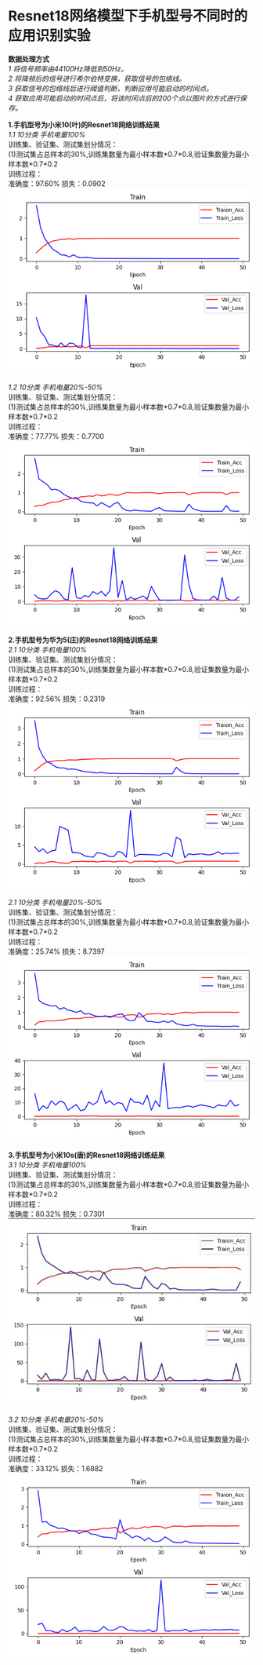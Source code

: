 # Resnet18网络模型下手机型号不同时的应用识别实验<br>
**数据处理方式**<br>
*1 将信号频率由44100Hz降低到50Hz。*<br>
*2 将降频后的信号进行希尔伯特变换，获取信号的包络线。*<br>
*3 获取信号的包络线后进行阈值判断，判断应用可能启动的时间点。*<br>
*4 获取应用可能启动的时间点后，将该时间点后的200个点以图片的方式进行保存。*<br>
     
**1.手机型号为小米10(叶)的Resnet18网络训练结果**<br>
*1.1 10分类 手机电量100%*<br>
 训练集、验证集、测试集划分情况：<br>
 (1)测试集占总样本的30%,训练集数量为最小样本数\*0.7\*0.8,验证集数量为最小样本数\*0.7\*0.2<br>
 训练过程：<br>
     准确度：97.60% 损失：0.0902
     ![训练过程](https://github.com/123huayuo/Side-Channel-Attack/blob/main/image/cdb/100%25battery_y(10).png)
     
*1.2 10分类 手机电量20%-50%*<br>
 训练集、验证集、测试集划分情况：<br>
 (1)测试集占总样本的30%,训练集数量为最小样本数\*0.7\*0.8,验证集数量为最小样本数\*0.7\*0.2<br>
 训练过程：<br>
     准确度：77.77% 损失：0.7700
     ![训练过程](https://github.com/123huayuo/Side-Channel-Attack/blob/main/image/cdb/20%25battery_y(10).png)
     
**2.手机型号为华为5(庄)的Resnet18网络训练结果**<br>
*2.1 10分类 手机电量100%*<br>
 训练集、验证集、测试集划分情况：<br>
 (1)测试集占总样本的30%,训练集数量为最小样本数\*0.7\*0.8,验证集数量为最小样本数\*0.7\*0.2<br>
 训练过程：<br>
     准确度：92.56% 损失：0.2319
     ![训练过程](https://github.com/123huayuo/Side-Channel-Attack/blob/main/image/cdb/100%25battery_z(10).png)
     
*2.1 10分类 手机电量20%-50%*<br>
 训练集、验证集、测试集划分情况：<br>
 (1)测试集占总样本的30%,训练集数量为最小样本数\*0.7\*0.8,验证集数量为最小样本数\*0.7\*0.2<br>
 训练过程：<br>
     准确度：25.74% 损失：8.7397
     ![训练过程](https://github.com/123huayuo/Side-Channel-Attack/blob/main/image/cdb/20%25battery_z(10).png)

     
**3.手机型号为小米10s(唐)的Resnet18网络训练结果**<br>
*3.1 10分类 手机电量100%*<br>
 训练集、验证集、测试集划分情况：<br>
 (1)测试集占总样本的30%,训练集数量为最小样本数\*0.7\*0.8,验证集数量为最小样本数\*0.7\*0.2<br>
 训练过程：<br>
     准确度：80.32% 损失：0.7301
     ![训练过程](https://github.com/123huayuo/Side-Channel-Attack/blob/main/image/cdb/100%25battery_t(10).png)

*3.2 10分类 手机电量20%-50%*<br>
 训练集、验证集、测试集划分情况：<br>
 (1)测试集占总样本的30%,训练集数量为最小样本数\*0.7\*0.8,验证集数量为最小样本数\*0.7\*0.2<br>
 训练过程：<br>
     准确度：33.12% 损失：1.6882
     ![训练过程](https://github.com/123huayuo/Side-Channel-Attack/blob/main/image/cdb/20%25battery_t(10).png)
